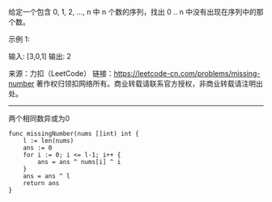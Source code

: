 给定一个包含 0, 1, 2, ..., n 中 n 个数的序列，找出 0 .. n 中没有出现在序列中的那个数。

示例 1:

输入: [3,0,1]
输出: 2

来源：力扣（LeetCode）
链接：https://leetcode-cn.com/problems/missing-number
著作权归领扣网络所有。商业转载请联系官方授权，非商业转载请注明出处。

---

两个相同数异或为0

```cgo
func missingNumber(nums []int) int {
	l := len(nums)
	ans := 0
	for i := 0; i <= l-1; i++ {
		ans = ans ^ nums[i] ^ i
	}
	ans = ans ^ l
	return ans
}
```